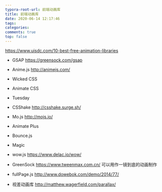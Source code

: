 ```yaml
---
typora-root-url: 前端动画库
title: 前端动画库
date: 2020-06-14 12:17:46
tags:
categories:
comments: true
top: false
---
```


https://www.uisdc.com/10-best-free-animation-libraries

- GSAP https://greensock.com/gsap
- Anime.js http://animejs.com/
- Wicked CSS
- Animate CSS
- Tuesday
- CSShake http://csshake.surge.sh/
- Mo.js http://mojs.io/
- Animate Plus
- Bounce.js
- Magic

- wow.js https://www.delac.io/wow/
- GreenSock https://www.tweenmax.com.cn/ 可以用作一镜到底的动画制作
- fullPage.js http://www.dowebok.com/demo/2014/77/
- 视差动画库 http://matthew.wagerfield.com/parallax/